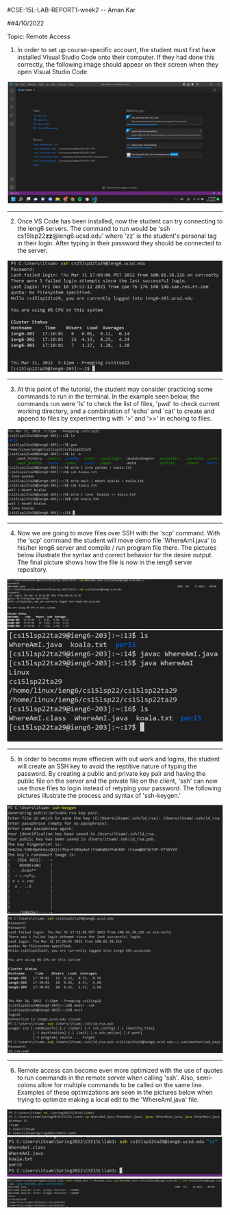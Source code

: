 #CSE-15L-LAB-REPORT1-week2 -- Aman Kar

##4/10/2022


Topic: Remote Access


1. In order to set up course-specific account, the student must first have installed Visual Studio Code onto their computer.
If they had done this correctly, the following image should appear on their screen when they open Visual Studio Code. 

![Image](VSCode.png)

---

2. Once VS Code has been installed, now the student can try connecting to the ieng6
servers. The command to run would be 'ssh cs15lsp22**zz**@ieng6.ucsd.edu' where 
'zz' is the student's personal tag in their login. After typing in their password
they should be connected to the server. 

![Image](ServerLogIn.png)

--- 

3. At this point of the tutorial, the student may consider practicing some commands
to run in the terminal. In the example seen below, the commands run were 'ls' to 
check the list of files, 'pwd' to check current working directory, and a combination of 'echo' and 'cat' to create and append to files by experimenting with '>' and '>>' in echoing to files. 

![Image](PracticeCommands.png)

---

4. Now we are going to move files over SSH with the 'scp' command.  With the 'scp' command the student will move demo file 'WhereAmI.java' to his/her ieng6 server and compile / run program file there. The pictures below illustrate the syntax and correct behavior for the desire output. The final picture shows how the file is now in the ieng6 server repository. 

![Image](scpMoving.png)
![Image](scpIengRep.png)

--- 

5. In order to become more effiecien with out work and logins, the student will create an SSH key to avoid the reptitive nature of typing the password. By creating a public and private key pair and having the public file on the server and the private file on the client, 'ssh' can now use those files to login instead of retyping your password. The following pictures illustrate the process and syntax of 'ssh-keygen.'

![Image](keygenp1.png)
![Image](keygenp2.png)

--- 

6. Remote access can become even more optimized with the use of quotes to run commands in the remote server when calling 'ssh'. Also, semi-colons allow for multiple commands to be called on the same line. Examples of these optimizations are seen in the pictures below when trying to optimize making a local edit to the 'WhereAmI.java' file. 

![Image](optimizep1.png)
![Image](optimizep2.png)
![Image](optimizep3.png)

